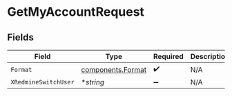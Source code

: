 # GetMyAccountRequest


## Fields

| Field                                                  | Type                                                   | Required                                               | Description                                            | Example                                                |
| ------------------------------------------------------ | ------------------------------------------------------ | ------------------------------------------------------ | ------------------------------------------------------ | ------------------------------------------------------ |
| `Format`                                               | [components.Format](../../models/components/format.md) | :heavy_check_mark:                                     | N/A                                                    |                                                        |
| `XRedmineSwitchUser`                                   | **string*                                              | :heavy_minus_sign:                                     | N/A                                                    | jsmith                                                 |
